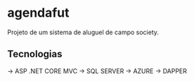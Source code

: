 # agendafut

Projeto de um sistema de aluguel de campo society.

## Tecnologias
-> ASP .NET CORE MVC
-> SQL SERVER
-> AZURE
-> DAPPER
